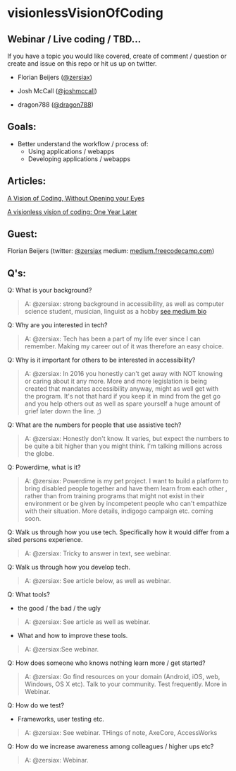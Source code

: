 # visionlessVisionOfCoding

## Webinar / Live coding / TBD...
If you have a topic you would like covered, create of comment / question or create and issue on this repo or hit us up on twitter. 

- Florian Beijers ([@zersiax](https://twitter.com/zersiax))

- Josh McCall ([@joshmccall](https://twitter.com/joshmccall))

- dragon788 ([@dragon788](https://twitter.com/dragon788))

## Goals: 
- Better understand the workflow / process of:
  - Using applications / webapps
  - Developing applications / webapps


## Articles:

[A Vision of Coding, Without Opening your Eyes](https://medium.freecodecamp.com/looking-back-to-what-started-it-all-731ef5424aec#.flvcxn7kr)

[A visionless vision of coding: One Year Later](https://medium.com/@zersiax/a-visionless-vision-of-coding-one-year-later-f1c457d70489#.iiwt3bqzg)

## Guest: 
Florian Beijers (twitter: [@zersiax](https://twitter.com/zersiax) medium: [medium.freecodecamp.com](https://medium.freecodecamp.com/@zersiax))

## Q's: 
Q: What is your background? 
>A: @zersiax: strong background in accessibility, as well as computer science student, musician, linguist as a hobby [see medium bio](https://medium.freecodecamp.com/@zersiax)

Q: Why are you interested in tech?
>A: @zersiax: Tech has been a part of my life ever since I can remember. Making my career out of it was therefore an easy choice.

Q: Why is it important for others to be interested in accessibility?
>A: @zersiax: In 2016 you honestly can't get away with NOT knowing or caring about it any more. More and more legislation is being created that mandates accessibility anyway, might as well get with the program. It's not that hard if you keep it in mind from the get go and you help others out as well as spare yourself a huge amount of grief later down the line. ;)

Q: What are the numbers for people that use assistive  tech? 
>A: @zersiax: Honestly don't know. It varies, but expect the numbers to be quite a bit higher than you might think. I'm talking millions across the globe.
 
Q: Powerdime, what is it?
>A: @zersiax: Powerdime is my pet project. I want to build a platform to bring disabled people together and have them learn from each other , rather than from training programs that might not exist in their environment or be given by incompetent people who can't empathize with their situation. More details, indigogo campaign etc. coming soon.

Q: Walk us through how you use tech. Specifically how it would differ from a sited persons experience.
>A: @zersiax: Tricky to answer in text, see webinar.
 
Q: Walk us through how you develop tech.
>A: @zersiax: See article below, as well as webinar.

Q: What tools?
  - the good / the bad / the ugly

>A: @zersiax: See article as well as webinar.
 
 
   - What and how to improve these tools. 

>A: @zersiax:See webinar.

Q: How does someone who knows nothing learn more / get started?
>A: @zersiax: Go find resources on your domain (Android, iOS, web, Windows, OS X etc). Talk to your community. Test frequently. More in Webinar.


Q: How do we test? 
- Frameworks, user testing etc. 

>A: @zersiax: See webinar. THings of note, AxeCore, AccessWorks   

Q: How do we increase awareness among colleagues / higher ups etc?
>A: @zersiax: Webinar.

